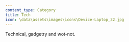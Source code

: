 ```yaml
---
content_type: Category
title: Tech
icon: \data\assets\images\icons\Device-Laptop_32.jpg
---
```


Technical, gadgetry and wot-not.